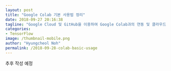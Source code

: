 ```yaml
---
layout: post
title: "Google Colab 기본 사용법 정리"
date: 2018-09-27 20:16:38
tagline: "Google Cloud 및 GitHub을 이용하여 Google Colab과의 연동 및 클라우드 GPU를 활용하는 방법 소개"
categories:
- TensorFlow
image: /thumbnail-mobile.png
author: "Hyungcheol Noh"
permalink: /2018-09-28-colab-basic-usage
---
```


추후 작성 예정

